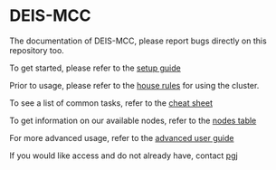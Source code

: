 # DEIS-MCC

The documentation of DEIS-MCC, please report bugs directly on this repository too.

To get started, please refer to the [setup guide](setup/SETUP.md)

Prior to usage, please refer to the [house rules](setup/RULES.md) for using the cluster.

To see a list of common tasks, refer to the [cheat sheet](usage/CHEAT-SHEET.md)

To get information on our available nodes, refer to the [nodes table](usage/NODES.md)

For more advanced usage, refer to the [advanced user guide](usage/ADVANCED.md)

If you would like access and do not already have, contact [pgj](mailto:pgj@cs.aau.dk)
